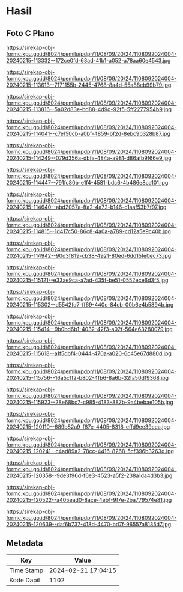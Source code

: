 # Hasil

## Foto C Plano

https://sirekap-obj-formc.kpu.go.id/8024/pemilu/pdpr/11/08/09/20/24/1108092024004-20240215-113332--172ce0fd-63ad-41b1-a052-a78aa60e4543.jpg

https://sirekap-obj-formc.kpu.go.id/8024/pemilu/pdpr/11/08/09/20/24/1108092024004-20240215-113613--7171155b-2445-4768-8a4d-55a88eb99b79.jpg

https://sirekap-obj-formc.kpu.go.id/8024/pemilu/pdpr/11/08/09/20/24/1108092024004-20240215-113816--5a02d83e-bd88-4d9d-92f5-5ff2277954b9.jpg

https://sirekap-obj-formc.kpu.go.id/8024/pemilu/pdpr/11/08/09/20/24/1108092024004-20240215-114041--c7e150cb-a0bf-4859-bf2d-8ebc9b328b87.jpg

https://sirekap-obj-formc.kpu.go.id/8024/pemilu/pdpr/11/08/09/20/24/1108092024004-20240215-114249--079d356a-dbfa-484a-a981-d86afb9f66e9.jpg

https://sirekap-obj-formc.kpu.go.id/8024/pemilu/pdpr/11/08/09/20/24/1108092024004-20240215-114447--791fc80b-e1f4-4581-bdc6-4b486e8ca101.jpg

https://sirekap-obj-formc.kpu.go.id/8024/pemilu/pdpr/11/08/09/20/24/1108092024004-20240215-114640--abd2057a-ffa2-4a72-b146-c1aaf53b7f97.jpg

https://sirekap-obj-formc.kpu.go.id/8024/pemilu/pdpr/11/08/09/20/24/1108092024004-20240215-114815--1d417c50-86c8-4a0a-a789-cd12a5e9c40b.jpg

https://sirekap-obj-formc.kpu.go.id/8024/pemilu/pdpr/11/08/09/20/24/1108092024004-20240215-114942--90d3f819-cb38-4921-80ed-6dd15fe0ec73.jpg

https://sirekap-obj-formc.kpu.go.id/8024/pemilu/pdpr/11/08/09/20/24/1108092024004-20240215-115121--e33ae9ca-a7ad-435f-be51-0552ece6d3f5.jpg

https://sirekap-obj-formc.kpu.go.id/8024/pemilu/pdpr/11/08/09/20/24/1108092024004-20240215-115302--d5542fd7-ff69-440c-84cb-00b6e4b5894b.jpg

https://sirekap-obj-formc.kpu.go.id/8024/pemilu/pdpr/11/08/09/20/24/1108092024004-20240215-115414--9b0bd6b1-4032-42f3-a02f-564e63280079.jpg

https://sirekap-obj-formc.kpu.go.id/8024/pemilu/pdpr/11/08/09/20/24/1108092024004-20240215-115618--a1f5dbf4-0444-470a-a020-6c45e67d880d.jpg

https://sirekap-obj-formc.kpu.go.id/8024/pemilu/pdpr/11/08/09/20/24/1108092024004-20240215-115756--16a5c1f2-b802-4fb6-8a6b-32fa50df9368.jpg

https://sirekap-obj-formc.kpu.go.id/8024/pemilu/pdpr/11/08/09/20/24/1108092024004-20240215-115923--28e68bc7-c985-4183-887b-9a4bebae105b.jpg

https://sirekap-obj-formc.kpu.go.id/8024/pemilu/pdpr/11/08/09/20/24/1108092024004-20240215-120110--689b82a9-f87e-4405-8318-effd9ee39cea.jpg

https://sirekap-obj-formc.kpu.go.id/8024/pemilu/pdpr/11/08/09/20/24/1108092024004-20240215-120241--c4ad89a2-78cc-4416-8268-5cf396b3263d.jpg

https://sirekap-obj-formc.kpu.go.id/8024/pemilu/pdpr/11/08/09/20/24/1108092024004-20240215-120358--9de3f96d-f6e3-4523-a5f2-238a1da4d3b3.jpg

https://sirekap-obj-formc.kpu.go.id/8024/pemilu/pdpr/11/08/09/20/24/1108092024004-20240215-120522--a405ead0-8ace-4eb1-9f7e-2ba779574e81.jpg

https://sirekap-obj-formc.kpu.go.id/8024/pemilu/pdpr/11/08/09/20/24/1108092024004-20240215-120639--daf6b737-418d-4470-bd7f-96557a8135d7.jpg


## Metadata

| Key        | Value               |
| ---------- | ------------------- |
| Time Stamp | 2024-02-21 17:04:15 |
| Kode Dapil | 1102                |



